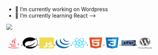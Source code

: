 

- 🔭 I’m currently working on Wordpress
- 🌱 I’m currently learning React
-->
 <div>
  <a href="https://www.linkedin.com/in/sergio-campos-471301132/">
  <img height="180em" src="https://github-readme-stats.vercel.app/api?username=sergiotcnolivre&show_icons=true&theme=dracula&include_all_commits=true&count_private=true"/>
  
</div>
<div style="display: inline_block"><br>
  <img align="center" alt="Sergio-Java" height="30" width="40" src="https://raw.githubusercontent.com/devicons/devicon/master/icons/java/java-plain.svg">
  <img align="center" alt="Sergio-Java" height="30" width="40" src="https://raw.githubusercontent.com/devicons/devicon/master/icons/spring/spring-plain.svg">
  <img align="center" alt="Sergio-Js" height="30" width="40" src="https://raw.githubusercontent.com/devicons/devicon/master/icons/javascript/javascript-plain.svg">
  <img align="center" alt="Sergio-jQuery" height="30" width="40" src="https://raw.githubusercontent.com/devicons/devicon/master/icons/jquery/jquery-plain.svg">
  <img align="center" alt="Sergio-React" height="30" width="40" src="https://raw.githubusercontent.com/devicons/devicon/master/icons/react/react-original.svg">
  <img align="center" alt="Sergio-HTML" height="30" width="40" src="https://raw.githubusercontent.com/devicons/devicon/master/icons/html5/html5-original.svg">
  <img align="center" alt="Sergio-CSS" height="30" width="40" src="https://raw.githubusercontent.com/devicons/devicon/master/icons/css3/css3-original.svg">
  <img align="center" alt="Sergio-PHP" height="30" width="40" src="https://raw.githubusercontent.com/devicons/devicon/master/icons/php/php-original.svg">
  <img align="center" alt="Sergio-Wordpress" height="30" width="40" src="https://raw.githubusercontent.com/devicons/devicon/master/icons/wordpress/wordpress-original.svg">
</div>
